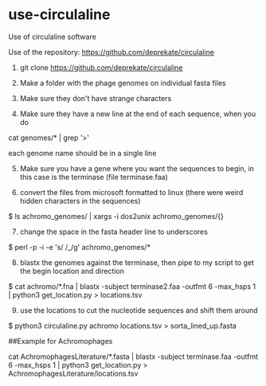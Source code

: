 # use-circulaline
Use of circulaline software

Use of the repository: https://github.com/deprekate/circulaline


1. git clone https://github.com/deprekate/circulaline

2. Make a folder with the phage genomes on individual fasta files

3. Make sure they don't have strange characters

4. Make sure they have a new line at the end of each sequence, when you do 

cat genomes/* | grep '>' 

each genome name should be in a single line

5. Make sure you have a gene where you want the sequences to begin, in this case is the terminase (file terminase.faa)

6. convert the files from microsoft formatted to linux (there were weird hidden characters in the sequences)

$ ls achromo_genomes/ | xargs -i dos2unix achromo_genomes/{}

7. change the space in the fasta header line to underscores

$ perl -p -i -e 's/ /_/g' achromo_genomes/*

8. blastx the genomes against the terminase, then pipe to my script to get the begin location and direction

$ cat achromo/*.fna | blastx -subject terminase2.faa -outfmt 6 -max_hsps 1 | python3 get_location.py > locations.tsv

9. use the locations to cut the nucleotide sequences and shift them around

$ python3 circulaline.py achromo locations.tsv > sorta_lined_up.fasta 


##Example for Achromophages

cat AchromophagesLiterature/*.fasta | blastx -subject terminase.faa -outfmt 6 -max_hsps 1 | python3 get_location.py > AchromophagesLiterature/locations.tsv
